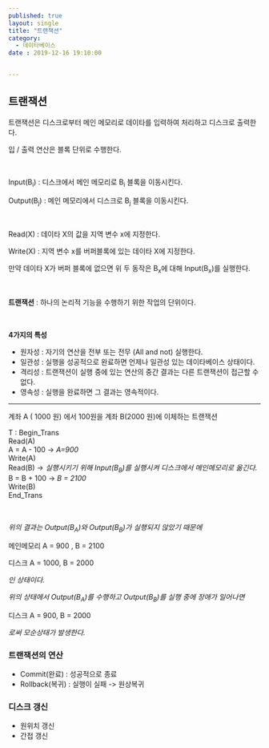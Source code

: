 ```yaml
---
published: true
layout: single
title: "트랜잭션"
category:
  - 데이타베이스
date : 2019-12-16 19:10:00


---
```


## 트랜잭션

트랜잭션은 디스크로부터 메인 메모리로 데이타를 입력하여 처리하고 디스크로 출력한다.

입 / 출력 연산은 블록 단위로 수행한다.

<br/>

Input(B<sub>i</sub>) : 디스크에서 메인 메모리로 B<sub>i</sub> 블록을 이동시킨다.

Output(B<sub>j</sub>) : 메인 메모리에서 디스크로 B<sub>j</sub> 블록을 이동시킨다.

<br/>

Read(X) : 데이타 X의 값을 지역 변수 x에 지정한다.

Write(X) : 지역 변수 x를 버퍼블록에 있는 데이타 X에 지정한다.

만약 데이타 X가 버퍼 블록에 없으면 위 두 동작은 B<sub>x</sub>에 대해 Input(B<sub>x</sub>)를 실행한다.

<br/>

**트랜잭션** : 하나의 논리적 기능을 수행하기 위한 작업의 단위이다.

<br/>

**4가지의 특성**

- 원자성 : 자기의 연산을 전부 또는 전무 (All and not) 실행한다.
- 일관성 : 실행을 성공적으로 완료하면 언제나 일관성 있는 데이타베이스 상태이다.
- 격리성 : 트랜잭션이 실행 중에 있는 연산의 중간 결과는 다른 트랜잭션이 접근할 수 없다.
- 영속성 : 실행을 완료하면 그 결과는 영속적이다.



<hr/>

계좌 A ( 1000 원) 에서 100원을 계좌 B(2000 원)에 이체하는 트랜잭션

T : Begin_Trans<br/>
	Read(A)<br/>
	A = A - 100  	-> *A=900*<br/>
	Write(A)<br/>
	Read(B)			 -> *실행시키기 위해 Input(B<sub>B</sub>)를 실행시켜 디스크에서 메인메모리로 옮긴다.*<br/>
	B = B + 100	  -> *B = 2100*<br/>
	Write(B)<br/>
	End_Trans<br/>	

<br/>

*위의 결과는 Output(B<sub>A</sub>)와 Output(B<sub>B</sub>)가 실행되지 않았기 때문에*

메인메모리 A = 900 , B = 2100

디스크 A = 1000, B = 2000

*인 상태이다.*



*위의 상태에서 Output(B<sub>A</sub>)를 수행하고 Output(B<sub>B</sub>)를 실행 중에 장애가 일어나면*

디스크 A = 900, B = 2000

*로써 모순상태가 발생한다.*



### 트랜잭션의 연산

- Commit(완료) : 성공적으로 종료
- Rollback(복귀) : 실행이 실패 -> 원상복귀

### 디스크 갱신

- 원위치 갱신
- 간접 갱신